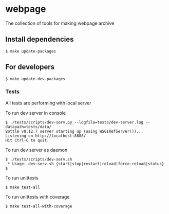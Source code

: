 webpage
=======

The collection of tools for making webpage archive

## Install dependencies

```
$ make update-packages
```

## For developers

```
$ make update-dev-packages
```

### Tests

All tests are performing with local server

To run dev server in console
```
$ ./tests/scripts/dev-serv.py --logfile=tests/dev-server.log --datapath=tests/data/
Bottle v0.12.7 server starting up (using WSGIRefServer())...
Listening on http://localhost:8888/
Hit Ctrl-C to quit.
```

To run dev server as daemon
```
$ ./tests/scripts/dev-serv.sh 
 * Usage: dev-serv.sh {start|stop|restart|reload|force-reload|status}
$
```

To run unittests
```
$ make test-all
```

To run unittests with coverage
```
$ make test-all-with-coverage
```
